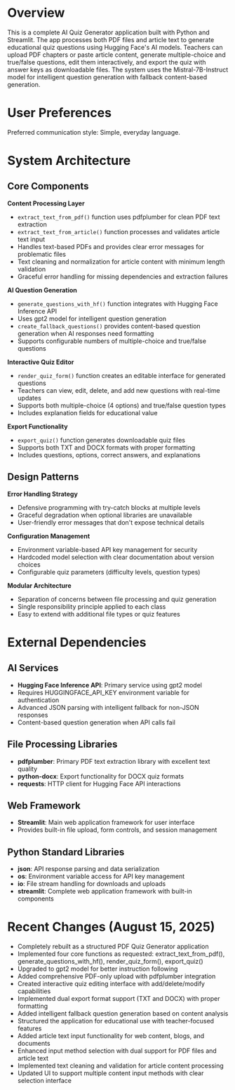 # Overview

This is a complete AI Quiz Generator application built with Python and Streamlit. The app processes both PDF files and article text to generate educational quiz questions using Hugging Face's AI models. Teachers can upload PDF chapters or paste article content, generate multiple-choice and true/false questions, edit them interactively, and export the quiz with answer keys as downloadable files. The system uses the Mistral-7B-Instruct model for intelligent question generation with fallback content-based generation.

# User Preferences

Preferred communication style: Simple, everyday language.

# System Architecture

## Core Components

**Content Processing Layer**
- `extract_text_from_pdf()` function uses pdfplumber for clean PDF text extraction
- `extract_text_from_article()` function processes and validates article text input
- Handles text-based PDFs and provides clear error messages for problematic files
- Text cleaning and normalization for article content with minimum length validation
- Graceful error handling for missing dependencies and extraction failures

**AI Question Generation**
- `generate_questions_with_hf()` function integrates with Hugging Face Inference API
- Uses gpt2 model for intelligent question generation
- `create_fallback_questions()` provides content-based question generation when AI responses need formatting
- Supports configurable numbers of multiple-choice and true/false questions

**Interactive Quiz Editor**
- `render_quiz_form()` function creates an editable interface for generated questions
- Teachers can view, edit, delete, and add new questions with real-time updates
- Supports both multiple-choice (4 options) and true/false question types
- Includes explanation fields for educational value

**Export Functionality**
- `export_quiz()` function generates downloadable quiz files
- Supports both TXT and DOCX formats with proper formatting
- Includes questions, options, correct answers, and explanations

## Design Patterns

**Error Handling Strategy**
- Defensive programming with try-catch blocks at multiple levels
- Graceful degradation when optional libraries are unavailable
- User-friendly error messages that don't expose technical details

**Configuration Management**
- Environment variable-based API key management for security
- Hardcoded model selection with clear documentation about version choices
- Configurable quiz parameters (difficulty levels, question types)

**Modular Architecture**
- Separation of concerns between file processing and quiz generation
- Single responsibility principle applied to each class
- Easy to extend with additional file types or quiz features

# External Dependencies

## AI Services
- **Hugging Face Inference API**: Primary service using gpt2 model
- Requires HUGGINGFACE_API_KEY environment variable for authentication
- Advanced JSON parsing with intelligent fallback for non-JSON responses
- Content-based question generation when API calls fail

## File Processing Libraries
- **pdfplumber**: Primary PDF text extraction library with excellent text quality
- **python-docx**: Export functionality for DOCX quiz formats
- **requests**: HTTP client for Hugging Face API interactions

## Web Framework
- **Streamlit**: Main web application framework for user interface
- Provides built-in file upload, form controls, and session management

## Python Standard Libraries
- **json**: API response parsing and data serialization
- **os**: Environment variable access for API key management
- **io**: File stream handling for downloads and uploads
- **streamlit**: Complete web application framework with built-in components

# Recent Changes (August 15, 2025)

- Completely rebuilt as a structured PDF Quiz Generator application
- Implemented four core functions as requested: extract_text_from_pdf(), generate_questions_with_hf(), render_quiz_form(), export_quiz()
- Upgraded to gpt2 model for better instruction following
- Added comprehensive PDF-only upload with pdfplumber integration
- Created interactive quiz editing interface with add/delete/modify capabilities
- Implemented dual export format support (TXT and DOCX) with proper formatting
- Added intelligent fallback question generation based on content analysis
- Structured the application for educational use with teacher-focused features
- Added article text input functionality for web content, blogs, and documents
- Enhanced input method selection with dual support for PDF files and article text
- Implemented text cleaning and validation for article content processing
- Updated UI to support multiple content input methods with clear selection interface